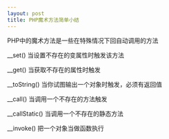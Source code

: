 ```yaml
---
layout: post
title: PHP魔术方法简单小结
---
```


PHP中的魔术方法是一些在特殊情况下回自动调用的方法

__set() 当设置不存在的变属性时触发该方法

<!-- more -->
__get() 当获取不存在的属性时触发

__toString() 当你试图输出一个对象时触发，必须有返回值

__call() 当调用一个不存在的方法触发

__callStatic() 当调用一个不存在的静态方法

__invoke() 把一个对象当做函数执行
